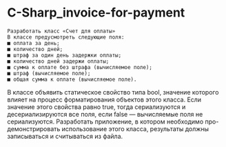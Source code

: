 # C-Sharp_invoice-for-payment
    Разработать класс «Счет для оплаты»
    В классе предусмотреть следующие поля:
    ■ оплата за день;
    ■ количество дней;
    ■ штраф за один день задержки оплаты;
    ■ количество дней задержи оплаты;
    ■ сумма к оплате без штрафа (вычисляемое поле);
    ■ штраф (вычисляемое поле);
    ■ общая сумма к оплате (вычисляемое поле).
    
    
  В классе объявить статическое свойство типа bool, значение которого влияет на процесс форматирования
объектов этого класса. Если значение этого свойства равно true, тогда сериализуются и десериализируются все
поля, если false — вычисляемые поля не сериализуются. Разработать приложение, в котором необходимо про-
демонстрировать использование этого класса, результаты должны записываться и считываться из файла.
